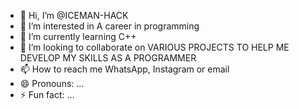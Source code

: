 - 👋 Hi, I’m @ICEMAN-HACK
- 👀 I’m interested in A career in programming
- 🌱 I’m currently learning C++
- 💞️ I’m looking to collaborate on VARIOUS PROJECTS TO HELP ME DEVELOP MY SKILLS AS A PROGRAMMER
- 📫 How to reach me WhatsApp, Instagram or email
- 😄 Pronouns: ...
- ⚡ Fun fact: ...

<!---
ICEMAN-HACK/ICEMAN-HACK is a ✨ special ✨ repository because its `README.md` (this file) appears on your GitHub profile.
You can click the Preview link to take a look at your changes.
--->
